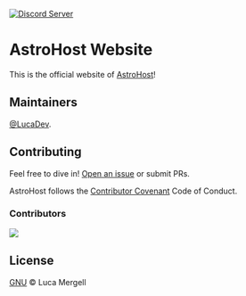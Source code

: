 [![Discord Server](https://img.shields.io/badge/Discord%20Server-Join-red.svg?style=flat-square)](https://discord.gg/WVW8qBdC)

# AstroHost Website


This is the official website of [AstroHost](https://astrohost.xyz)!

## Maintainers

[@LucaDev](https://github.com/Lucadev1337).

## Contributing

Feel free to dive in! [Open an issue](https://github.com/LucaDev1337/AstroHost/issues/new) or submit PRs.

AstroHost follows the [Contributor Covenant](http://contributor-covenant.org/version/1/3/0/) Code of Conduct.

### Contributors

<a href="https://github.com/lucadev1337/Astrohost/graphs/contributors"> <img src="https://contrib.rocks/image?repo=lucadev1337/Astrohost" /> </a>


## License

[GNU](LICENSE) © Luca Mergell
